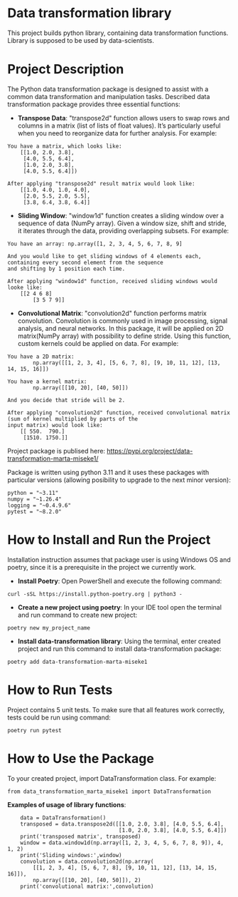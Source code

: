 # Data transformation library
This project builds python library, containing data transformation functions. 
Library is supposed to be used by data-scientists.

# Project Description
The Python data transformation package is designed to assist with a common data 
transformation and manipulation tasks. Described data transformation package
provides three essential functions:
* **Transpose Data**: "transpose2d" function allows users to swap rows and columns in a matrix
(list of lists of float values). 
It’s particularly useful when you need to reorganize data for further analysis. 
For example:
```  
You have a matrix, which looks like:
    [[1.0, 2.0, 3.8],
     [4.0, 5.5, 6.4],
     [1.0, 2.0, 3.8], 
     [4.0, 5.5, 6.4]])
     
After applying "transpose2d" result matrix would look like:
    [[1.0, 4.0, 1.0, 4.0], 
     [2.0, 5.5, 2.0, 5.5], 
     [3.8, 6.4, 3.8, 6.4]]  
```
* **Sliding Window**: "window1d" function creates a sliding window over a sequence of data (NumPy array).
Given a window size, shift and stride, it iterates through the data, providing overlapping subsets. 
For example:
```
You have an array: np.array([1, 2, 3, 4, 5, 6, 7, 8, 9]

And you would like to get sliding windows of 4 elements each, containing every second element from the sequence
and shifting by 1 position each time.

After applying "window1d" function, received sliding windows would looke like:
    [[2 4 6 8]
        [3 5 7 9]]
```
* **Convolutional Matrix**: "convolution2d" function performs matrix convolution. 
Convolution is commonly used in image processing, signal analysis, and neural networks. In this package, 
it will be applied on 2D matrix(NumPy array) with possibility to define stride. 
Using this function, custom kernels could be applied on data. 
For example:
```
You have a 2D matrix: 
        np.array([[1, 2, 3, 4], [5, 6, 7, 8], [9, 10, 11, 12], [13, 14, 15, 16]])
        
You have a kernel matrix:
        np.array([[10, 20], [40, 50]])
        
And you decide that stride will be 2.

After applying "convolution2d" function, received convolutional matrix (sum of kernel multiplied by parts of the
input matrix) would look like:
    [[ 550.  790.]
     [1510. 1750.]]
```
Project package is publised here: https://pypi.org/project/data-transformation-marta-miseke1/

Package is written using python 3.11 and it uses these packages with particular versions (allowing posibility 
to upgrade to the next minor version):
```
python = "~3.11"
numpy = "~1.26.4"
logging = "~0.4.9.6"
pytest = "~8.2.0"
```

# How to Install and Run the Project
Installation instruction assumes that package user is using Windows OS and poetry, since it is a prerequisite in the
project we currently work.
* **Install Poetry**: Open PowerShell and execute the following command:
```
curl -sSL https://install.python-poetry.org | python3 -
```
* **Create a new project using poetry**: In your IDE tool open the terminal and run command to create new project:
```
poetry new my_project_name
```
* **Install data-transformation library**: Using the terminal, enter created project and run this command to install
data-transformation package:
```
poetry add data-transformation-marta-miseke1
```

# How to Run Tests
Project contains 5 unit tests. To make sure that all features work correctly, tests could be run using command:
```
poetry run pytest
```

# How to Use the Package
To your created project, import DataTransformation class.
For example:
```
from data_transformation_marta_miseke1 import DataTransformation
```
**Examples of usage of library functions**:
```
    data = DataTransformation()
    transposed = data.transpose2d([[1.0, 2.0, 3.8], [4.0, 5.5, 6.4],
                                   [1.0, 2.0, 3.8], [4.0, 5.5, 6.4]])
    print('transposed matrix', transposed)
    window = data.window1d(np.array([1, 2, 3, 4, 5, 6, 7, 8, 9]), 4, 1, 2)
    print('Sliding windows:',window)
    convolution = data.convolution2d(np.array(
        [[1, 2, 3, 4], [5, 6, 7, 8], [9, 10, 11, 12], [13, 14, 15, 16]]),
        np.array([[10, 20], [40, 50]]), 2)
    print('convolutional matrix:',convolution)
```